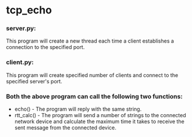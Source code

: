 # tcp_echo

### server.py: 
This program will create a new thread each time a client establishes a connection to the specified port. 
### client.py: 
This program will create specified number of clients and connect to the specified server's port.

### Both the above program can call the following two functions:
  - echo() - The program will reply with the same string.
  - rtt_calc() - The program will send a number of strings to the connected network device and calculate the maximum time it takes to receive the sent message from the connected device.
